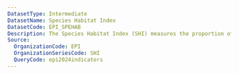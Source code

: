 ```yaml
---
DatasetType: Intermediate
DatasetName: Species Habitat Index
DatasetCode: EPI_SPEHAB
Description: The Species Habitat Index (SHI) measures the proportion of suitable habitats for a country's species that remain intact
Source:
  OrganizationCode: EPI
  OrganizationSeriesCode: SHI
  QueryCode: epi2024indicators
---
```

